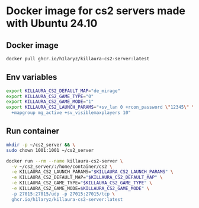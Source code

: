 # Docker image for cs2 servers made with Ubuntu 24.10

## Docker image

``` bash
docker pull ghcr.io/h1laryz/killaura-cs2-server:latest
```

## Env variables

``` bash
export KILLAURA_CS2_DEFAULT_MAP="de_mirage"
export KILLAURA_CS2_GAME_TYPE="0"
export KILLAURA_CS2_GAME_MODE="1"
export KILLAURA_CS2_LAUNCH_PARAMS="+sv_lan 0 +rcon_password \"12345\" \
  +mapgroup mg_active +sv_visiblemaxplayers 10"
```

## Run container

``` bash
mkdir -p ~/cs2_server && \
sudo chown 1001:1001 ~/cs2_server

docker run --rm --name killaura-cs2-server \
  -v ~/cs2_server/:/home/container/cs2 \
  -e KILLAURA_CS2_LAUNCH_PARAMS="$KILLAURA_CS2_LAUNCH_PARAMS" \
  -e KILLAURA_CS2_DEFAULT_MAP="$KILLAURA_CS2_DEFAULT_MAP" \
  -e KILLAURA_CS2_GAME_TYPE="$KILLAURA_CS2_GAME_TYPE" \
  -e KILLAURA_CS2_GAME_MODE=$KILLAURA_CS2_GAME_MODE" \
  -p 27015:27015/udp -p 27015:27015/tcp \
  ghcr.io/h1laryz/killaura-cs2-server:latest
```
